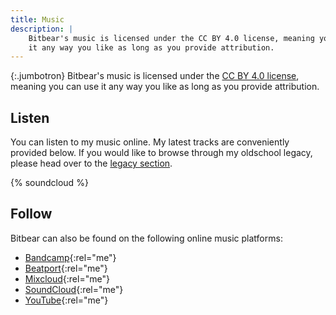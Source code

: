 ```yaml
---
title: Music
description: |
    Bitbear's music is licensed under the CC BY 4.0 license, meaning you can use
    it any way you like as long as you provide attribution.
---
```


{:.jumbotron}
Bitbear's music is licensed under the [CC BY 4.0 license][cc], meaning you can
use it any way you like as long as you provide attribution.

## Listen

You can listen to my music online. My latest tracks are conveniently provided
below. If you would like to browse through my oldschool legacy, please head over
to the [legacy section][legacy].

{% soundcloud %}

## Follow

Bitbear can also be found on the following online music platforms:

- [Bandcamp]{:rel="me"}
- [Beatport]{:rel="me"}
- [Mixcloud]{:rel="me"}
- [SoundCloud]{:rel="me"}
- [YouTube]{:rel="me"}

[legacy]: /music/legacy/
[bandcamp]: https://bitbearmusic.bandcamp.com
[beatport]: https://dj.beatport.com/bitbear
[cc]: https://creativecommons.org/licenses/by/4.0/
[mixcloud]: https://www.mixcloud.com/bitbearmusic/
[soundcloud]: https://soundcloud.com/bitbear
[youtube]: https://www.youtube.com/channel/UC9wb6OrUrugGg6-q9805RDQ
